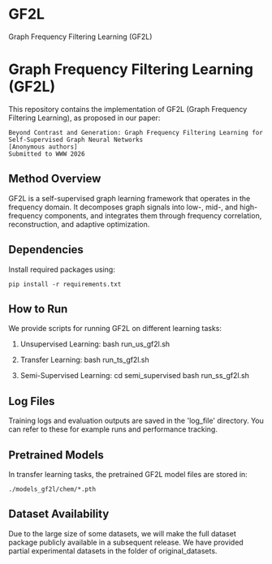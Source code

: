 # GF2L
Graph Frequency Filtering Learning (GF2L)

Graph Frequency Filtering Learning (GF2L)
==================================================

This repository contains the implementation of GF2L (Graph Frequency Filtering Learning), as proposed in our paper:

    Beyond Contrast and Generation: Graph Frequency Filtering Learning for Self-Supervised Graph Neural Networks
    [Anonymous authors]
    Submitted to WWW 2026

Method Overview
----------------
GF2L is a self-supervised graph learning framework that operates in the frequency domain. It decomposes graph signals into low-, mid-, and high-frequency components, and integrates them through frequency correlation, reconstruction, and adaptive optimization.

Dependencies
-------------
Install required packages using:

    pip install -r requirements.txt

How to Run
-----------
We provide scripts for running GF2L on different learning tasks:

1. Unsupervised Learning:
    bash run_us_gf2l.sh

2. Transfer Learning:
    bash run_ts_gf2l.sh

3. Semi-Supervised Learning:
    cd semi_supervised
    bash run_ss_gf2l.sh

Log Files
----------
Training logs and evaluation outputs are saved in the 'log_file' directory. You can refer to these for example runs and performance tracking.

Pretrained Models
------------------
In transfer learning tasks, the pretrained GF2L model files are stored in:

    ./models_gf2l/chem/*.pth
    
Dataset Availability
---------------------
Due to the large size of some datasets, we will make the full dataset package publicly available in a subsequent release. We have provided partial experimental datasets in the folder of original_datasets.
